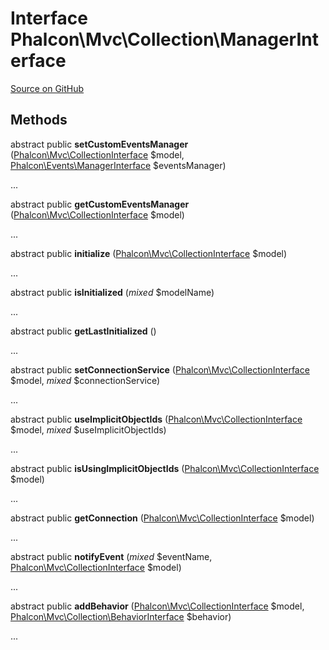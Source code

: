 # Interface **Phalcon\\Mvc\\Collection\\ManagerInterface**

<a href="https://github.com/phalcon/cphalcon/blob/master/phalcon/mvc/collection/managerinterface.zep" class="btn btn-default btn-sm">Source on GitHub</a>

## Methods
abstract public  **setCustomEventsManager** ([Phalcon\Mvc\CollectionInterface](/en/3.1.2/api/Phalcon_Mvc_CollectionInterface) $model, [Phalcon\Events\ManagerInterface](/en/3.1.2/api/Phalcon_Events_ManagerInterface) $eventsManager)

...


abstract public  **getCustomEventsManager** ([Phalcon\Mvc\CollectionInterface](/en/3.1.2/api/Phalcon_Mvc_CollectionInterface) $model)

...


abstract public  **initialize** ([Phalcon\Mvc\CollectionInterface](/en/3.1.2/api/Phalcon_Mvc_CollectionInterface) $model)

...


abstract public  **isInitialized** (*mixed* $modelName)

...


abstract public  **getLastInitialized** ()

...


abstract public  **setConnectionService** ([Phalcon\Mvc\CollectionInterface](/en/3.1.2/api/Phalcon_Mvc_CollectionInterface) $model, *mixed* $connectionService)

...


abstract public  **useImplicitObjectIds** ([Phalcon\Mvc\CollectionInterface](/en/3.1.2/api/Phalcon_Mvc_CollectionInterface) $model, *mixed* $useImplicitObjectIds)

...


abstract public  **isUsingImplicitObjectIds** ([Phalcon\Mvc\CollectionInterface](/en/3.1.2/api/Phalcon_Mvc_CollectionInterface) $model)

...


abstract public  **getConnection** ([Phalcon\Mvc\CollectionInterface](/en/3.1.2/api/Phalcon_Mvc_CollectionInterface) $model)

...


abstract public  **notifyEvent** (*mixed* $eventName, [Phalcon\Mvc\CollectionInterface](/en/3.1.2/api/Phalcon_Mvc_CollectionInterface) $model)

...


abstract public  **addBehavior** ([Phalcon\Mvc\CollectionInterface](/en/3.1.2/api/Phalcon_Mvc_CollectionInterface) $model, [Phalcon\Mvc\Collection\BehaviorInterface](/en/3.1.2/api/Phalcon_Mvc_Collection_BehaviorInterface) $behavior)

...


